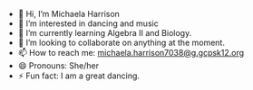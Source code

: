 - 👋 Hi, I’m Michaela Harrison
- 👀 I’m interested in dancing and music
- 🌱 I’m currently learning Algebra II and Biology.
- 💞️ I’m looking to collaborate on anything at the moment.
- 📫 How to reach me: michaela.harrison7038@g.gcpsk12.org
- 😄 Pronouns: She/her
- ⚡ Fun fact: I am a great dancing.
<!---
michaelaharrison08/michaelaharrison08 is a ✨ special ✨ repository because its `README.md` (this file) appears on your GitHub profile.
You can click the Preview link to take a look at your changes.
--->
